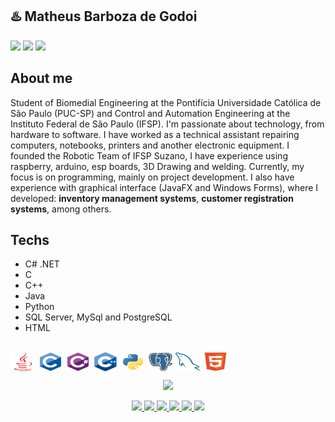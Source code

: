 ## ♨️ Matheus Barboza de Godoi

<div> 
  <a href="https://instagram.com/mthehang" target="_blank"><img src="https://img.shields.io/badge/-Instagram-%23E4405F?style=for-the-badge&logo=instagram&logoColor=white" target="_blank"></a>
  <a href = "mailto:matheus@vts.com.br? Subject: Quero entrar em contato.&body=Olá, Matheus."><img src="https://img.shields.io/badge/-Gmail-%23333?style=for-the-badge&logo=gmail&logoColor=white" target="_blank"></a>
  <a href="https://www.linkedin.com/in/matheusgodoi-engbio/" target="_blank"><img src="https://img.shields.io/badge/-LinkedIn-%230077B5?style=for-the-badge&logo=linkedin&logoColor=white" target="_blank"></a> 
 
</div>


## About me

Student of Biomedial Engineering at the Pontifícia Universidade Católica de São Paulo (PUC-SP) and Control and Automation Engineering at the Instituto Federal de São Paulo (IFSP). I'm passionate about technology, from hardware to software. I have worked as a technical assistant repairing computers, notebooks, printers and another electronic equipment. I founded the Robotic Team of IFSP Suzano, I have experience using raspberry, arduino, esp boards, 3D Drawing and welding. Currently, my focus is on programming, mainly on project development. I also have experience with graphical interface (JavaFX and Windows Forms), where I developed: **inventory management systems**, **customer registration systems**, among others.
  
## Techs

- C# .NET
- C
- C++
- Java
- Python
- SQL Server, MySql and PostgreSQL
- HTML
<div style="display: inline_block"><br>
  <img align="center" alt="Rafa-Js" height="30" width="40" src="https://raw.githubusercontent.com/devicons/devicon/master/icons/java/java-plain.svg">
  <img align="center" alt="Rafa-CSS" height="30" width="40" src="https://raw.githubusercontent.com/devicons/devicon/master/icons/c/c-original.svg">
  <img align="center" alt="Rafa-Csharp" height="30" width="40" src="https://raw.githubusercontent.com/devicons/devicon/master/icons/csharp/csharp-original.svg">
  <img align="center" alt="Rafa-Csharp" height="30" width="40" src="https://raw.githubusercontent.com/devicons/devicon/master/icons/cplusplus/cplusplus-original.svg">
  <img align="center" alt="Rafa-Python" height="30" width="40" src="https://raw.githubusercontent.com/devicons/devicon/master/icons/python/python-original.svg">
  <img align="center" alt="Rafa-Python" height="30" width="40" src="https://raw.githubusercontent.com/devicons/devicon/master/icons/postgresql/postgresql-original.svg">
  <img align="center" alt="Rafa-Python" height="30" width="40" src="https://raw.githubusercontent.com/devicons/devicon/master/icons/mysql/mysql-original.svg">
  <img align="center" alt="Rafa-Python" height="30" width="40" src="https://raw.githubusercontent.com/devicons/devicon/master/icons/html5/html5-original.svg">
</div>

<div>
  <p align="center">
  <a href="https://github.com/mthehang">
    <img src="https://github-profile-summary-cards.vercel.app/api/cards/profile-details?username=mthehang&theme=solarized_dark" width="480">
  </a>
</p>
</div>
<div>
  <p align="center">
  <a href="https://github.com/mthehang">
    <img src="https://badges.pufler.dev/visits/mthehang/mthehang?logo=GitHub&style=plastic&a=0">
  </a>
  <a href="https://github.com/mthehang">
    <img src="https://badges.pufler.dev/years/mthehang?logo=GitHub&style=plastic&a=0">
  </a>
  <a href="https://github.com/mthehang?tab=repositories">
    <img src="https://badges.pufler.dev/repos/mthehang?logo=GitHub&style=plastic&a=0">
  </a>
  <a href="https://gist.github.com/mthehang">
    <img src="https://badges.pufler.dev/gists/mthehang?logo=GitHub&style=plastic&a=0">
  </a>
  <a href="https://github.com/mthehang">
    <img src="https://badges.pufler.dev/commits/monthly/mthehang?logo=GitHub&style=plastic&a=0">
  </a>
    <a href="https://github.com/mthehang">
    <img src="https://badges.pufler.dev/commits/yearly/mthehang?logo=GitHub&style=plastic&a=0">
  </a>
</p>
</div>
